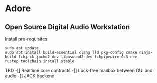 # Adore
## Open Source Digital Audio Workstation

Install pre-requisites

```
sudo apt update
sudo apt install build-essential clang lld pkg-config cmake ninja-build libjack-jackd2-dev libasound2-dev libpipewire-0.3-dev 
rustup toolchain install stable
```

TBD
-[] Realtime core contracts
-[] Lock-free mailbox between GUI and audio
-[] JACK backend